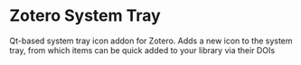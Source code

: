 # Zotero System Tray
Qt-based system tray icon addon for Zotero. Adds a new icon to the system tray, from which items can be quick added to your library via their DOIs
